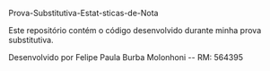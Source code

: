  Prova-Substitutiva-Estat-sticas-de-Nota

Este repositório contém o código desenvolvido durante minha prova substitutiva.

Desenvolvido por Felipe Paula Burba Molonhoni -- RM: 564395
